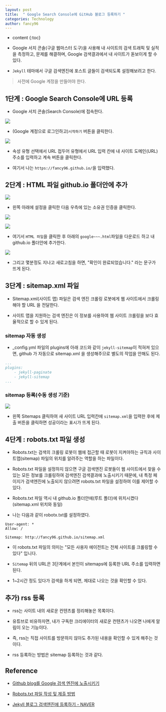 ```yaml
---
layout: post
title:  " Google Search Console에 GitHub 블로그 등록하기 "
categories: Technology
author: fancy96
---
```

* content
{:toc}

*  Google 서치 콘솔(구글 웹마스터 도구)을 사용해 내 사이트의 검색 트래픽 및 실적을 측정하고, 문제를 해결하며, Google 검색결과에서 내 사이트가 돋보이게 할 수 있다.

* `Jekyll` 테마에서 구글 검색엔진에 포스트 글들이 검색되도록 설정해보려고 한다.

> 사전에 Google 계정을 만들어야 한다.

## 1단계 : Google Search Console에 URL 등록

* Google 서치 콘솔(Search Console)에 접속한다.

![](/assets/img/etc/Google-Research-Console-Verification_1.png)

* (Google 계정으로 로그인하고)`시작하기` 버튼을 클릭한다.

![](/assets/img/etc/Google-Research-Console-Verification_2.png)

* 속성 유형 선택에서 URL 접두어 유형에서 URL 입력 칸에 내 사이트 도메인(URL)주소를 입력하고 계속 버튼을 클릭한다.

* 여기서 나는 `https://fancy96.github.io/`을 입력했다.

## 2단계 : HTML 파일 github.io 폴더안에 추가

![](/assets/img/etc/Google-Research-Console-Verification_3.png)

* 왼쪽 아래에 설정을 클릭한 다음 우측에 있는 소유권 인증을 클릭한다.

![](/assets/img/etc/Google-Research-Console-Verification_4.png)

![](/assets/img/etc/Google-Research-Console-Verification_4_2.png)

* 여기서 `HTML 파일`을 클릭한 후 아래의 `google~~~.html`파일을 다운로드 하고 내 github.io 폴더안에 추가한다.

![](/assets/img/etc/Google-Research-Console-Verification_5.png)

* 그리고 몇분정도 지나고 새로고침을 하면, "확인이 완료되었습니다." 라는 문구가 뜨게 된다.

## 3단계 : sitemap.xml 파일

* Sitemap.xml(사이트 맵) 파일은 검색 엔진 크롤링 로봇에게 웹 사이트에서 크롤링 해야 할 URL 을 전달한다.

* 사이트 맵을 지원하는 검색 엔진은 이 정보를 사용하여 웹 사이트 크롤링을 보다 효율적으로 할 수 있게 된다.

### sitemap 자동 생성

* _config.yml 파일의 plugins에 아래 코드와 같이  `jekyll-sitemap`이 적혀져 있으면, github 가 자동으로 sitemap.xml 을 생성해주므로 별도의 작업을 안해도 된다.

``` yml
...
plugins:
    - jekyll-paginate
    - jekyll-sitemap
...
```

### sitemap 등록(수동 생성 기준)

![](/assets/img/etc/Google-Research-Console-Verification_6.png)

* 왼쪽 Sitemaps 클릭하여 새 사이트 URL 입력칸에 `sitemap.xml`을 입력한 후에 제출 버튼을 클릭하면 성공이라는 표시가 뜨게 된다.

## 4단계 : robots.txt 파일 생성

* Robots.txt는 검색의 크롤링 로봇이 웹에 접근할 때 로봇이 지켜야하는 규칙과 사이트맵(sitemap) 파일의 위치를 알려주는 역할을 하는 파일이다.

* Robots.txt 파일을 설정하지 않으면 구글 검색엔진 로봇들이 웹 사이트에서 찾을 수 있는 모든 정보를 크롤링하여 검색엔진 검색결과에 노출시키기 때문에, 내 특정 페이지가 검색엔진에 노출되지 않으려면 robots.txt 파일을 설정하여 이를 제어할 수 있다.

* Robots.txt 파일 역시 내 github.io 폴더안에(루트 폴더)에 위치시켰다(sitemap.xml 위치와 동일)

* 나는 다음과 같이 robotx.txt를 설정하였다.

```
User-agent: *
Allow: /

Sitemap: http://fancy96.github.io/sitemap.xml
```

* 이 robots.txt 파일의 의미는 "모든 사용자 에이전트는 전체 사이트를 크롤링할 수 있다" 입니다.

* `Sitemap` 뒤의 URL은 3단계에서 본인이 sitemaps에 등록한 URL 주소를 입력하면 된다.

* 1~2시간 정도 있다가 검색을 하게 되면, 제대로 나오는 것을 확인할 수 있다.

## 추가) rss 등록

* rss는 사이트 내의 새로운 컨텐츠를 정리해놓은 목록이다.

* 유튜브로 비유하자면, 내가 구독한 크리에이터의 새로운 컨텐츠가 나오면 나에게 알림이 오는 기능이다.

* 즉, rss는 직접 사이트를 방문하지 않아도 추가된 내용을 확인할 수 있게 해주는 것이다.

* rss 등록하는 방법은 sitemap 등록하는 것과 같다.


## Reference

* [Github blog를 Google 검색 엔진에 노출시키기](https://burningfalls.github.io/blog/google-search-console/)

* [Robots.txt 파일 작성 및 제출 방법](https://developers.google.com/search/docs/crawling-indexing/robots/create-robots-txt?hl=ko)

* [Jekyll 블로그 검색엔진에 등록하기 - NAVER](https://sanghyuk.dev/blog/2/)